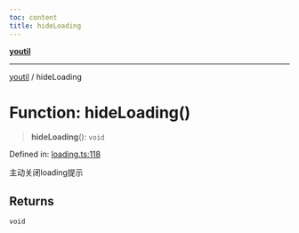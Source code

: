 ```yaml
---
toc: content
title: hideLoading
---
```

[**youtil**](../README.md)

***

[youtil](../globals.md) / hideLoading

# Function: hideLoading()

> **hideLoading**(): `void`

Defined in: [loading.ts:118](https://github.com/sxei/youtil/blob/30101427658751f8b43f24d4818a71bdd729822f/src/loading.ts#L118)

主动关闭loading提示

## Returns

`void`
